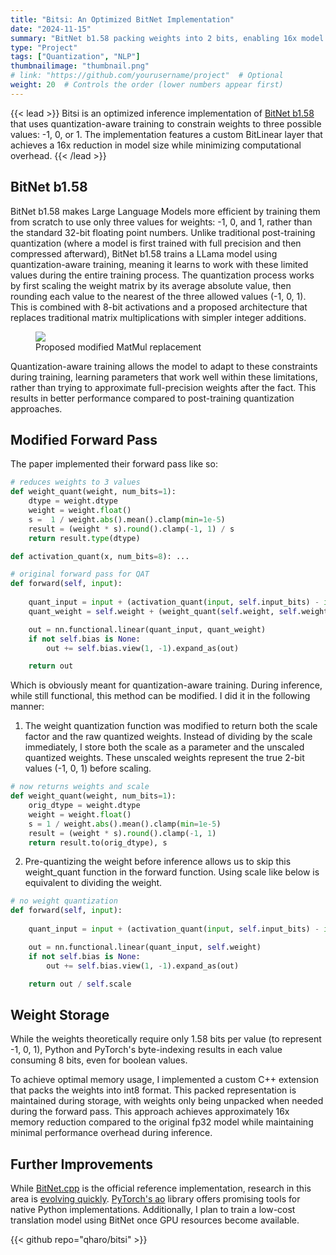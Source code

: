 ```yaml
---
title: "Bitsi: An Optimized BitNet Implementation"
date: "2024-11-15"
summary: "BitNet b1.58 packing weights into 2 bits, enabling 16x model compression."
type: "Project"
tags: ["Quantization", "NLP"]
thumbnailimage: "thumbnail.png"
# link: "https://github.com/yourusername/project"  # Optional
weight: 20  # Controls the order (lower numbers appear first)
---
```


{{< lead >}}
Bitsi is an optimized inference implementation of [BitNet b1.58](https://arxiv.org/pdf/2402.17764) that uses quantization-aware training to constrain weights to three possible values: -1, 0, or 1. The implementation features a custom BitLinear layer that achieves a 16x reduction in model size while minimizing computational overhead.
{{< /lead >}}

## BitNet b1.58
BitNet b1.58 makes Large Language Models more efficient by training them from scratch to use only three values for weights: -1, 0, and 1, rather than the standard 32-bit floating point numbers. Unlike traditional post-training quantization (where a model is first trained with full precision and then compressed afterward), BitNet b1.58 trains a LLama model using quantization-aware training, meaning it learns to work with these limited values during the entire training process. The quantization process works by first scaling the weight matrix by its average absolute value, then rounding each value to the nearest of the three allowed values (-1, 0, 1). This is combined with 8-bit activations and a proposed architecture that replaces traditional matrix multiplications with simpler integer additions. 
<figure>
    <img src="/images/projects/bitsi/bitnet_arch.png" class="grid-w100" >
    <figcaption>Proposed modified MatMul replacement</figcaption>
</figure>

Quantization-aware training allows the model to adapt to these constraints during training, learning parameters that work well within these limitations, rather than trying to approximate full-precision weights after the fact. This results in better performance compared to post-training quantization approaches.

## Modified Forward Pass
The paper implemented their forward pass like so:

```python
# reduces weights to 3 values
def weight_quant(weight, num_bits=1):
    dtype = weight.dtype
    weight = weight.float()
    s =  1 / weight.abs().mean().clamp(min=1e-5)
    result = (weight * s).round().clamp(-1, 1) / s
    return result.type(dtype)

def activation_quant(x, num_bits=8): ...

# original forward pass for QAT
def forward(self, input):
    
    quant_input = input + (activation_quant(input, self.input_bits) - input).detach()
    quant_weight = self.weight + (weight_quant(self.weight, self.weight_bits) - self.weight).detach()

    out = nn.functional.linear(quant_input, quant_weight)
    if not self.bias is None:
        out += self.bias.view(1, -1).expand_as(out)

    return out
```

Which is obviously meant for quantization-aware training. During inference, while still functional, this method can be modified. I did it in the following manner:
1. The weight quantization function was modified to return both the scale factor and the raw quantized weights. Instead of dividing by the scale immediately, I store both the scale as a parameter and the unscaled quantized weights. These unscaled weights represent the true 2-bit values (-1, 0, 1) before scaling.

```python
# now returns weights and scale
def weight_quant(weight, num_bits=1):
    orig_dtype = weight.dtype
    weight = weight.float()
    s = 1 / weight.abs().mean().clamp(min=1e-5)
    result = (weight * s).round().clamp(-1, 1)
    return result.to(orig_dtype), s
```

2. Pre-quantizing the weight before inference allows us to skip this weight_quant function in the forward function. Using scale like below is equivalent to dividing the weight.

```python
# no weight quantization
def forward(self, input):
    
    quant_input = input + (activation_quant(input, self.input_bits) - input).detach()

    out = nn.functional.linear(quant_input, self.weight)
    if not self.bias is None:
        out += self.bias.view(1, -1).expand_as(out)

    return out / self.scale
```

## Weight Storage 
While the weights theoretically require only 1.58 bits per value (to represent -1, 0, 1), Python and PyTorch's byte-indexing results in each value consuming 8 bits, even for boolean values.

To achieve optimal memory usage, I implemented a custom C++ extension that packs the weights into int8 format. This packed representation is maintained during storage, with weights only being unpacked when needed during the forward pass. This approach achieves approximately 16x memory reduction compared to the original fp32 model while maintaining minimal performance overhead during inference.

## Further Improvements
While [BitNet.cpp](https://github.com/microsoft/BitNet) is the official reference implementation, research in this area is [evolving quickly](https://arxiv.org/abs/2411.04965v1). [PyTorch's ao](https://github.com/pytorch/ao) library offers promising tools for native Python implementations. Additionally, I plan to train a low-cost translation model using BitNet once GPU resources become available.

{{< github repo="qharo/bitsi" >}}
